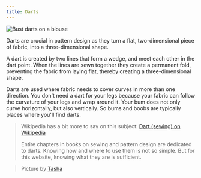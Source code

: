 ```yaml
---
title: Darts
---
```


![Bust darts on a blouse](dart.jpg)

Darts are crucial in pattern design as they turn a flat, two-dimensional piece of fabric, into a three-dimensional shape.

A dart is created by two lines that form a wedge, and meet each other in the dart point. When the lines are sewn together they create a permanent fold, preventing the fabric from laying flat, thereby creating a three-dimensional shape.

Darts are used where fabric needs to cover curves in more than one direction. You don't need a dart for your legs because your fabric can follow the curvature of your legs and wrap around it. Your bum does not only curve horizontally, but also vertically. So bums and boobs are typically places where you'll find darts.

> Wikipedia has a bit more to say on this subject: [Dart (sewing) on Wikipedia](http://en.wikipedia.org/wiki/Dart_\(sewing\))
> 
> Entire chapters in books on sewing and pattern design are dedicated to darts. Knowing how and where to use them is not so simple. But for this website, knowing what they are is sufficient.

> Picture by [Tasha](http://bygumbygolly.com/2013/01/finished-1940s-simplicity-diamonds/)
